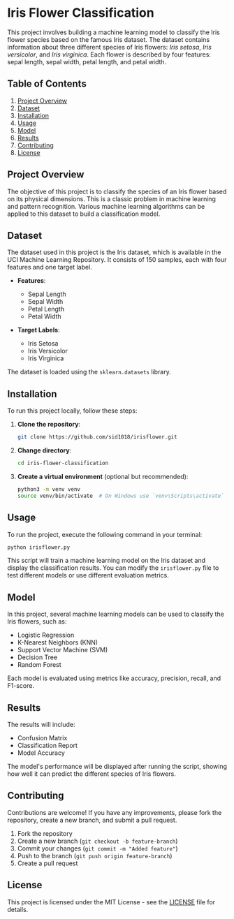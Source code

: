 # Iris Flower Classification

This project involves building a machine learning model to classify the Iris flower species based on the famous Iris dataset. The dataset contains information about three different species of Iris flowers: *Iris setosa*, *Iris versicolor*, and *Iris virginica*. Each flower is described by four features: sepal length, sepal width, petal length, and petal width.

## Table of Contents

1. [Project Overview](#project-overview)
2. [Dataset](#dataset)
3. [Installation](#installation)
4. [Usage](#usage)
5. [Model](#model)
6. [Results](#results)
7. [Contributing](#contributing)
8. [License](#license)

## Project Overview

The objective of this project is to classify the species of an Iris flower based on its physical dimensions. This is a classic problem in machine learning and pattern recognition. Various machine learning algorithms can be applied to this dataset to build a classification model.

## Dataset

The dataset used in this project is the Iris dataset, which is available in the UCI Machine Learning Repository. It consists of 150 samples, each with four features and one target label. 

- **Features**: 
  - Sepal Length
  - Sepal Width
  - Petal Length
  - Petal Width

- **Target Labels**: 
  - Iris Setosa
  - Iris Versicolor
  - Iris Virginica

The dataset is loaded using the `sklearn.datasets` library.

## Installation

To run this project locally, follow these steps:

1. **Clone the repository**:
   ```bash
   git clone https://github.com/sid1018/irisflower.git
   ```

2. **Change directory**:
   ```bash
   cd iris-flower-classification
   ```

3. **Create a virtual environment** (optional but recommended):
   ```bash
   python3 -m venv venv
   source venv/bin/activate  # On Windows use `venv\Scripts\activate`
   ```



## Usage

To run the project, execute the following command in your terminal:

```bash
python irisflower.py
```

This script will train a machine learning model on the Iris dataset and display the classification results. You can modify the `irisflower.py` file to test different models or use different evaluation metrics.

## Model

In this project, several machine learning models can be used to classify the Iris flowers, such as:

- Logistic Regression
- K-Nearest Neighbors (KNN)
- Support Vector Machine (SVM)
- Decision Tree
- Random Forest

Each model is evaluated using metrics like accuracy, precision, recall, and F1-score.

## Results

The results will include:

- Confusion Matrix
- Classification Report
- Model Accuracy

The model's performance will be displayed after running the script, showing how well it can predict the different species of Iris flowers.

## Contributing

Contributions are welcome! If you have any improvements, please fork the repository, create a new branch, and submit a pull request.

1. Fork the repository
2. Create a new branch (`git checkout -b feature-branch`)
3. Commit your changes (`git commit -m "Added feature"`)
4. Push to the branch (`git push origin feature-branch`)
5. Create a pull request

## License

This project is licensed under the MIT License - see the [LICENSE](LICENSE) file for details.
